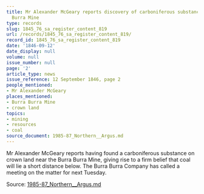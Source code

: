 ```yaml
---
title: Mr Alexander McGeary reports discovery of carboniferous substance near Burra
  Burra Mine
type: records
slug: 1845_76_sa_register_content_819
url: /records/1845_76_sa_register_content_819/
record_id: 1845_76_sa_register_content_819
date: '1846-09-12'
date_display: null
volume: null
issue_number: null
page: '2'
article_type: news
issue_reference: 12 September 1846, page 2
people_mentioned:
- Mr Alexander McGeary
places_mentioned:
- Burra Burra Mine
- crown land
topics:
- mining
- resources
- coal
source_document: 1985-87_Northern__Argus.md
---
```


Mr Alexander McGeary reports having found a carboniferous substance on crown land near the Burra Burra Mine, giving rise to a firm belief that coal will lie a short distance below.  The Burra Burra Company has called a meeting on the matter for next Tuesday.

Source: [1985-87_Northern__Argus.md](/downloads/markdown/1985-87_Northern__Argus.md)
